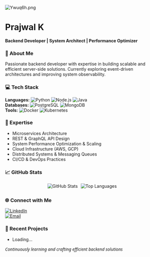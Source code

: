 ![Ywuq6h.png](https://s6.imgcdn.dev/Ywuq6h.png)

# Prajwal K

**Backend Developer | System Architect | Performance Optimizer**

### 🚀 About Me
Passionate backend developer with expertise in building scalable and efficient server-side solutions. Currently exploring event-driven architectures and improving system observability.

### 💻 Tech Stack
**Languages:** ![Python](https://img.shields.io/badge/-Python-05122A?style=flat&logo=python) ![Node.js](https://img.shields.io/badge/-Node.js-05122A?style=flat&logo=node.js) ![Java](https://img.shields.io/badge/-Java-05122A?style=flat&logo=java)  
**Databases:** ![PostgreSQL](https://img.shields.io/badge/-PostgreSQL-05122A?style=flat&logo=postgresql) ![MongoDB](https://img.shields.io/badge/-MongoDB-05122A?style=flat&logo=mongodb)  
**Tools:** ![Docker](https://img.shields.io/badge/-Docker-05122A?style=flat&logo=docker) ![Kubernetes](https://img.shields.io/badge/-Kubernetes-05122A?style=flat&logo=kubernetes)

### 🔧 Expertise
- Microservices Architecture  
- REST & GraphQL API Design  
- System Performance Optimization & Scaling  
- Cloud Infrastructure (AWS, GCP)  
- Distributed Systems & Messaging Queues  
- CI/CD & DevOps Practices

### 📈 GitHub Stats

<div align="center" style="display: flex; flex-wrap: wrap; justify-content: center;">
  <img src="https://github-readme-stats.vercel.app/api?username=PrajwalDev056&show_icons=true&theme=radical&hide_rank=true" alt="GitHub Stats" style="max-width: 100%; margin: 5px;">
  <img src="https://github-readme-stats.vercel.app/api/top-langs/?username=PrajwalDev056&layout=compact&theme=radical" alt="Top Languages" style="max-width: 100%; margin: 5px;">
</div>

### 🌐 Connect with Me
[![LinkedIn](https://img.shields.io/badge/-LinkedIn-05122A?style=flat&logo=linkedin)](https://linkedin.com/in/prajwaldev056)  
[![Email](https://img.shields.io/badge/-Email-05122A?style=flat&logo=gmail)](mailto:prajwaldev056@example.com)

### 📝 Recent Projects
<!--START_SECTION:recent_repos-->
- Loading…
<!--END_SECTION:recent_repos-->

<span style="font-family: 'Segoe UI', Arial, sans-serif;">*Continuously learning and crafting efficient backend solutions*</span>